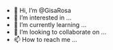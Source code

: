 - 👋 Hi, I’m @GisaRosa
- 👀 I’m interested in ...
- 🌱 I’m currently learning ...
- 💞️ I’m looking to collaborate on ...
- 📫 How to reach me ...

<!---
GisaRosa/GisaRosa is a ✨ special ✨ repository because its `README.md` (this file) appears on your GitHub profile.
You can click the Preview link to take a look at your changes.
--->

